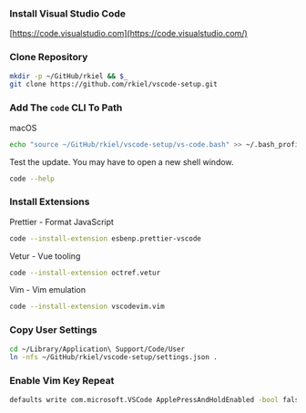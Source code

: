 ### Install Visual Studio Code

[https://code.visualstudio.com](https://code.visualstudio.com/)

### Clone Repository

```bash
mkdir -p ~/GitHub/rkiel && $_
git clone https://github.com/rkiel/vscode-setup.git
```

### Add The `code` CLI To Path

macOS

```bash
echo "source ~/GitHub/rkiel/vscode-setup/vs-code.bash" >> ~/.bash_profile
```

Test the update. You may have to open a new shell window.

```bash
code --help
```

### Install Extensions

Prettier - Format JavaScript

```bash
code --install-extension esbenp.prettier-vscode
```

Vetur - Vue tooling

```bash
code --install-extension octref.vetur
```

Vim - Vim emulation

```bash
code --install-extension vscodevim.vim
```

### Copy User Settings

```bash
cd ~/Library/Application\ Support/Code/User
ln -nfs ~/GitHub/rkiel/vscode-setup/settings.json .
```

### Enable Vim Key Repeat

```bash
defaults write com.microsoft.VSCode ApplePressAndHoldEnabled -bool false
```
